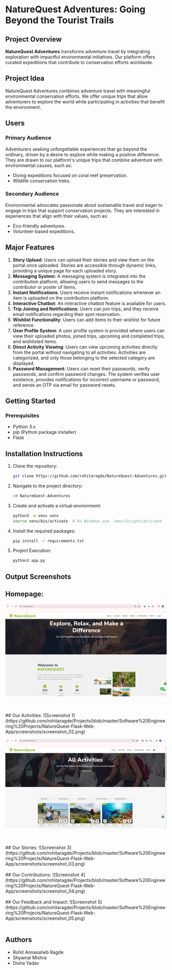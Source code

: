 # NatureQuest Adventures: Going Beyond the Tourist Trails

## Project Overview
**NatureQuest Adventures** transforms adventure travel by integrating exploration with impactful environmental initiatives. Our platform offers curated expeditions that contribute to conservation efforts worldwide.

## Project Idea
NatureQuest Adventures combines adventure travel with meaningful environmental conservation efforts. We offer unique trips that allow adventurers to explore the world while participating in activities that benefit the environment.

## Users
### Primary Audience
Adventurers seeking unforgettable experiences that go beyond the ordinary, driven by a desire to explore while making a positive difference. They are drawn to our platform's unique trips that combine adventure with environmental causes, such as:
- Diving expeditions focused on coral reef preservation.
- Wildlife conservation treks.

### Secondary Audience
Environmental advocates passionate about sustainable travel and eager to engage in trips that support conservation projects. They are interested in experiences that align with their values, such as:
- Eco-friendly adventures.
- Volunteer-based expeditions.

## Major Features
1. **Story Upload**: Users can upload their stories and view them on the portal once uploaded. Stories are accessible through dynamic links, providing a unique page for each uploaded story.
2. **Messaging System**: A messaging system is integrated into the contribution platform, allowing users to send messages to the contributor or poster of items.
3. **Instant Notifications**: Users receive instant notifications whenever an item is uploaded on the contribution platform.
4. **Interactive Chatbot**: An interactive chatbot feature is available for users.
5. **Trip Joining and Notifications**: Users can join trips, and they receive email notifications regarding their spot reservation.
6. **Wishlist Functionality**: Users can add items to their wishlist for future reference.
7. **User Profile System**: A user profile system is provided where users can view their uploaded photos, joined trips, upcoming and completed trips, and wishlisted items.
8. **Direct Activity Viewing**: Users can view upcoming activities directly from the portal without navigating to all activities. Activities are categorized, and only those belonging to the selected category are displayed.
9. **Password Management**: Users can reset their passwords, verify passwords, and confirm password changes. The system verifies user existence, provides notifications for incorrect username or password, and sends an OTP via email for password resets.

## Getting Started

### Prerequisites
- Python 3.x
- pip (Python package installer)
- Flask

## Installation Instructions
1. Clone the repository:
    ```bash
    git clone https://github.com/rohitaragde/NatureQuest-Adventures.git
    ```

2. Navigate to the project directory:
    ```bash
    cd NatureQuest-Adventures
    ```

3. Create and activate a virtual environment:
    ```bash
    python3 -m venv venv
    source venv/bin/activate  # On Windows use `venv\Scripts\activate`
    ```

4. Install the required packages:
    ```bash
    pip install -r requirements.txt
    ```

5. Project Execution:
    ```bash
    python3 app.py
    ```

## Output Screenshots
## Homepage:
![Screenshot 1](https://github.com/rohitaragde/Projects/blob/master/Software%20Engineering%20Projects/NatureQuest-Flask-Web-App/screenshots/UI_Project_screenshot_01.png)

<br>
<br>
## Our Activities:
![Screenshot 1](https://github.com/rohitaragde/Projects/blob/master/Software%20Engineering%20Projects/NatureQuest-Flask-Web-App/screenshots/screenshot_02.png)


![Screenshot 2](https://github.com/rohitaragde/Projects/blob/master/Software%20Engineering%20Projects/NatureQuest-Flask-Web-App/screenshots/screenshot_02.png)


<br>
<br>
## Our Stories:
![Screenshot 3](https://github.com/rohitaragde/Projects/blob/master/Software%20Engineering%20Projects/NatureQuest-Flask-Web-App/screenshots/screenshot_03.png)
<br>
<br>
## Our Contributions:
![Screenshot 4](https://github.com/rohitaragde/Projects/blob/master/Software%20Engineering%20Projects/NatureQuest-Flask-Web-App/screenshots/screenshot_04.png)
<br>
<br>
## Our Feedback and Impact:
![Screenshot 5](https://github.com/rohitaragde/Projects/blob/master/Software%20Engineering%20Projects/NatureQuest-Flask-Web-App/screenshots/screenshot_05.png)
<br>
<br>


## Authors
- Rohit Annasaheb Ragde
- Shyamal Mishra
- Disha Yadav
